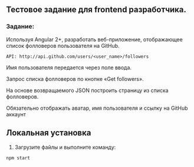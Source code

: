 ## Тестовое задание для frontend разработчика.

### Задание:
Используя Angular 2+, разработать веб-приложение, отображающее список фолловеров
пользователя на GitHub.

```angular2html
API: http://api.github.com/users/<user_name>/followers
```

Имя пользователя передается через поле ввода.

Запрос списка фолловеров по кнопке «Get followers».

На основе возвращаемого JSON построить страницу из списка фолловеров.

Обязательно отображать аватар, имя пользователя и ссылку на GitHub аккаунт

## Локальная установка

1. Загрузите файлы и выполните команду:

```angular2html
npm start
```
